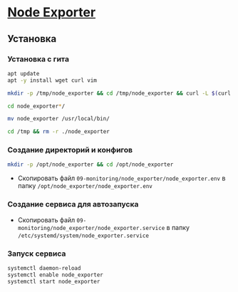 # [Node Exporter](https://github.com/prometheus/node_exporter)

## Установка

### Установка с гита

```bash
apt update
apt -y install wget curl vim
```

```bash
mkdir -p /tmp/node_exporter && cd /tmp/node_exporter && curl -L $(curl -s https://api.github.com/repos/prometheus/node_exporter/releases/latest | grep browser_download_url | grep linux-amd64 | cut -d '"' -f 4 | head -n 1) | tar xzf -
```

```bash
cd node_exporter*/

mv node_exporter /usr/local/bin/
```

```bash
cd /tmp && rm -r ./node_exporter
```

### Создание директорий и конфигов

```bash
mkdir -p /opt/node_exporter && cd /opt/node_exporter
```

* Скопировать файл `09-monitoring/node_exporter/node_exporter.env` в папку `/opt/node_exporter/node_exporter.env`

### Создание сервиса для автозапуска

* Скопировать файл `09-monitoring/node_exporter/node_exporter.service` в папку `/etc/systemd/system/node_exporter.service`

### Запуск сервиса

```bash
systemctl daemon-reload
systemctl enable node_exporter
systemctl start node_exporter
```
